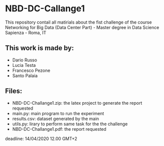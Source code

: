 # NBD-DC-Callange1
This repository contail all matirials about the fist challenge of the course Networking for Big Data (Data Center Part) - Master degree in Data Science Sapienza - Roma, IT

## This work is made by:
* Dario Russo
* Lucia Testa
* Francesco Pezone
* Santo Palaia

## Files:
* NBD-DC-Challange1.zip: the latex project to generate the report requested
* main.py: main program to run the experiment
* results.csv: dataset generated by the main
* utils.py: lirary to perform same task for the the challenge
* NBD-DC-Challange1.pdf: the report requested

deadline: 14/04/2020 12.00 GMT+2
